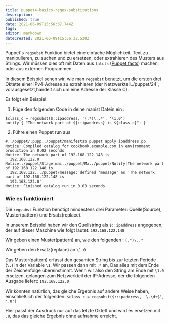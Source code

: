 ```yaml
---
title: puppet4-basics-regex-substitutions
description: 
published: true
date: 2021-06-09T15:56:37.744Z
tags: 
editor: markdown
dateCreated: 2021-06-09T15:56:32.530Z
---
```


Puppet's `regsubst` Funktion bietet eine einfache Möglichkeit, Text zu manipulieren, zu suchen und zu ersetzen, oder extrahieren des Musters aus Strings. Wir müssen dies oft mit Daten aus `fatcts` ([Puppet facts](../puppet/puppet4-facts))  machen, oder aus externen Programmen.

In diesem Beispiel sehen wir, wie man `regsubst` benutzt, um die ersten drei Oktette einer IPv4-Adresse zu extrahieren (der Netzwerkteil../puppet/24`, vorausgesetzt,handelt sich um eine Adresse der Klasse C).

Es folgt ein Beispiel


1. Füge den folgenden Code in deine manist Datein ein :
```
$class_c = regsubst($::ipaddress, '(.*)\..*', '\1.0')
notify { "The network part of ${::ipaddress} is ${class_c}": }
```

2. Führe einen Puppet run aus 

```
#../puppet/.pupp../puppet/manifests$ puppet apply ipaddress.pp 
Notice: Compiled catalog for cookbook.example.com in environment production in 0.02 seconds
Notice: The network part of 192.168.122.148 is
  192.168.122.0
Notice../puppet/Stage[mai../puppet/Ma../puppet/Notify[The network part of 192.168.122.148 is
  192.168.122.../puppet/message: defined 'message' as 'The network part of 192.168.122.148 is
  192.168.122.0'
Notice: Finished catalog run in 0.03 seconds
```

### Wie es funktioniert

Die `regsubst` Funktion benötigt mindestens drei Parameter: 
Quelle(Source), Muster(pattern) und Ersatz(replace).

In unserem Beispiel haben wir den Quellstring als `$::ipaddress` angegeben, der auf dieser Maschine wie folgt lautet:
`192.168.122.148`

Wir geben einen Muster(pattern) an, wie den folgenden :
`(.*)\..*`

Wir geben den Ersatz(replace) an 
`\1.0`

Das Muster(pattern) erfasst den gesamten String bis zur letzten Periode (`\.`) In der Variable `\1`.
Wir passen dann mit `.*` an, Das alles mit dem Ende der Zeichenfolge übereinstimmt. 
Wenn wir also den String am Ende mit `\1.0` ersetzen, gelangen zum Netzwerkteil der IP-Adresse, der die folgenden Ausgabe liefert:
`192.168.122.0`

Wir könnten natürlich, das gleiche Ergebnis auf andere Weise haben, einschließlich der folgenden:
`$class_c = regsubst($::ipaddress, '\.\d+$', '.0')`

Hier passt der Ausdruck nur auf das letzte Oktett und wird es ersetzen mit `.0`, das das gleiche Ergebnis ohne aufnahme erreicht.


